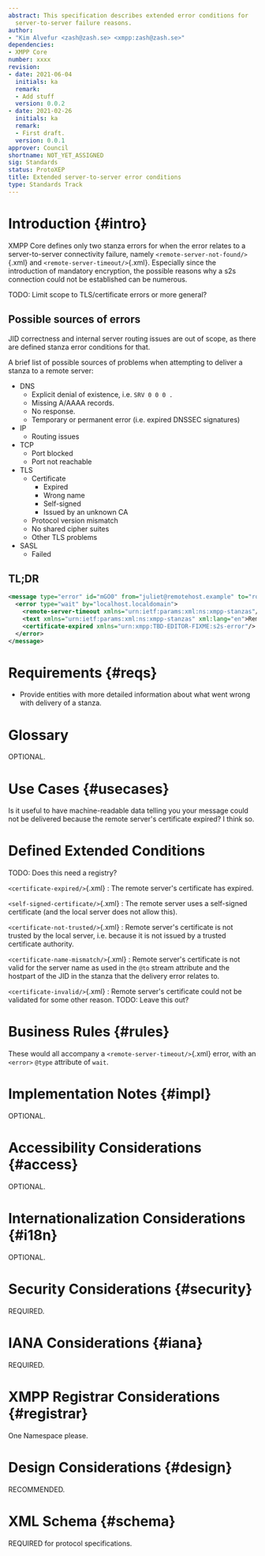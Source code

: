 ```yaml
---
abstract: This specification describes extended error conditions for
  server-to-server failure reasons.
author:
- "Kim Alvefur <zash@zash.se> <xmpp:zash@zash.se>"
dependencies:
- XMPP Core
number: xxxx
revision:
- date: 2021-06-04
  initials: ka
  remark:
  - Add stuff
  version: 0.0.2
- date: 2021-02-26
  initials: ka
  remark:
  - First draft.
  version: 0.0.1
approver: Council
shortname: NOT_YET_ASSIGNED
sig: Standards
status: ProtoXEP
title: Extended server-to-server error conditions
type: Standards Track
---
```


# Introduction {#intro}

XMPP Core defines only two stanza errors for when the error relates to a
server-to-server connectivity failure, namely `<remote-server-not-found/>`{.xml} and
`<remote-server-timeout/>`{.xml}. Especially since the introduction of
mandatory encryption, the possible reasons why a s2s connection could
not be established can be numerous.

TODO: Limit scope to TLS/certificate errors or more general?

## Possible sources of errors

JID correctness and internal server routing issues are out of scope, as
there are defined stanza error conditions for that.

A brief list of possible sources of problems when attempting to deliver a
stanza to a remote server:

* DNS
    * Explicit denial of existence, i.e. `SRV 0 0 0 .`
    * Missing A/AAAA records.
    * No response.
    * Temporary or permanent error (i.e. expired DNSSEC signatures)
* IP
    * Routing issues
* TCP
    * Port blocked
    * Port not reachable
* TLS
    * Certificate
        * Expired
        * Wrong name
        * Self-signed
        * Issued by an unknown CA
    * Protocol version mismatch
    * No shared cipher suites
    * Other TLS problems
* SASL
    * Failed

## TL;DR

``` xml
<message type="error" id="mGO0" from="juliet@remotehost.example" to="romeo@localhost.localdomain">
  <error type="wait" by="localhost.localdomain">
    <remote-server-timeout xmlns="urn:ietf:params:xml:ns:xmpp-stanzas"/>
    <text xmlns="urn:ietf:params:xml:ns:xmpp-stanzas" xml:lang="en">Remote server's certificate has expired</text>
    <certificate-expired xmlns="urn:xmpp:TBD-EDITOR-FIXME:s2s-error"/>
  </error>
</message>
```

# Requirements {#reqs}

-   Provide entities with more detailed information about what went
    wrong with delivery of a stanza.

# Glossary

OPTIONAL.

# Use Cases {#usecases}

Is it useful to have machine-readable data telling you your message
could not be delivered because the remote server's certificate expired?
I think so.

# Defined Extended Conditions

TODO: Does this need a registry?

`<certificate-expired/>`{.xml}
:   The remote server's certificate has expired.

`<self-signed-certificate/>`{.xml}
:   The remote server uses a self-signed certificate (and the local
    server does not allow this).

`<certificate-not-trusted/>`{.xml}
:   Remote server's certificate is not trusted by the local server, i.e.
    because it is not issued by a trusted certificate authority.

`<certificate-name-mismatch/>`{.xml}
:   Remote server's certificate is not valid for the server name as used
    in the `@to` stream attribute and the hostpart of the JID in the
    stanza that the delivery error relates to.

`<certificate-invalid/>`{.xml}
:   Remote server's certificate could not be validated for some other
    reason. TODO: Leave this out?

# Business Rules {#rules}

These would all accompany a `<remote-server-timeout/>`{.xml} error, with
an `<error>` `@type` attribute of `wait`.

# Implementation Notes {#impl}

OPTIONAL.

# Accessibility Considerations {#access}

OPTIONAL.

# Internationalization Considerations {#i18n}

OPTIONAL.

# Security Considerations {#security}

REQUIRED.

# IANA Considerations {#iana}

REQUIRED.

# XMPP Registrar Considerations {#registrar}

One Namespace please.

# Design Considerations {#design}

RECOMMENDED.

# XML Schema {#schema}

REQUIRED for protocol specifications.

